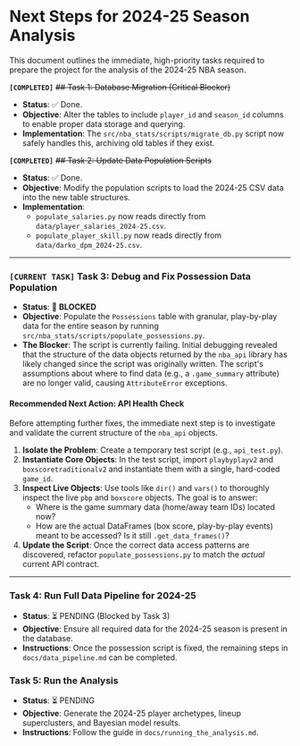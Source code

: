 # Next Steps for 2024-25 Season Analysis

This document outlines the immediate, high-priority tasks required to prepare the project for the analysis of the 2024-25 NBA season.

**`[COMPLETED]`** ~~## Task 1: Database Migration (Critical Blocker)~~

- **Status**: ✅ Done.
- **Objective**: Alter the tables to include `player_id` and `season_id` columns to enable proper data storage and querying.
- **Implementation**: The `src/nba_stats/scripts/migrate_db.py` script now safely handles this, archiving old tables if they exist.

**`[COMPLETED]`** ~~## Task 2: Update Data Population Scripts~~

- **Status**: ✅ Done.
- **Objective**: Modify the population scripts to load the 2024-25 CSV data into the new table structures.
- **Implementation**:
    - `populate_salaries.py` now reads directly from `data/player_salaries_2024-25.csv`.
    - `populate_player_skill.py` now reads directly from `data/darko_dpm_2024-25.csv`.

---

### **`[CURRENT TASK]`** Task 3: Debug and Fix Possession Data Population

- **Status**: 🚧 **BLOCKED**
- **Objective**: Populate the `Possessions` table with granular, play-by-play data for the entire season by running `src/nba_stats/scripts/populate_possessions.py`.
- **The Blocker**: The script is currently failing. Initial debugging revealed that the structure of the data objects returned by the `nba_api` library has likely changed since the script was originally written. The script's assumptions about where to find data (e.g., a `.game_summary` attribute) are no longer valid, causing `AttributeError` exceptions.

#### **Recommended Next Action: API Health Check**

Before attempting further fixes, the immediate next step is to investigate and validate the current structure of the `nba_api` objects.

1.  **Isolate the Problem**: Create a temporary test script (e.g., `api_test.py`).
2.  **Instantiate Core Objects**: In the test script, import `playbyplayv2` and `boxscoretraditionalv2` and instantiate them with a single, hard-coded `game_id`.
3.  **Inspect Live Objects**: Use tools like `dir()` and `vars()` to thoroughly inspect the live `pbp` and `boxscore` objects. The goal is to answer:
    -   Where is the game summary data (home/away team IDs) located now?
    -   How are the actual DataFrames (box score, play-by-play events) meant to be accessed? Is it still `.get_data_frames()`?
4.  **Update the Script**: Once the correct data access patterns are discovered, refactor `populate_possessions.py` to match the *actual* current API contract.

---

### Task 4: Run Full Data Pipeline for 2024-25

- **Status**: ⏳ PENDING (Blocked by Task 3)
- **Objective**: Ensure all required data for the 2024-25 season is present in the database.
- **Instructions**: Once the possession script is fixed, the remaining steps in `docs/data_pipeline.md` can be completed.

### Task 5: Run the Analysis

- **Status**: ⏳ PENDING
- **Objective**: Generate the 2024-25 player archetypes, lineup superclusters, and Bayesian model results.
- **Instructions**: Follow the guide in `docs/running_the_analysis.md`.
